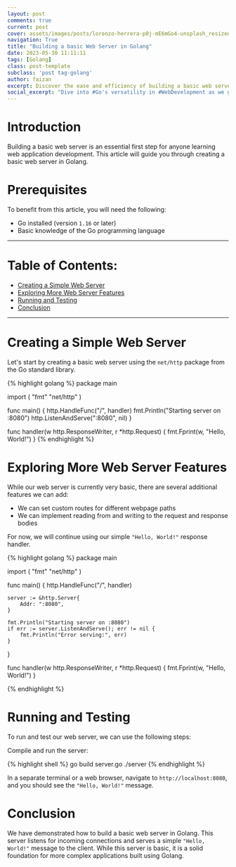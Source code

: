 ```yaml
---
layout: post
comments: true
current: post
cover: assets/images/posts/lorenzo-herrera-p0j-mE6mGo4-unsplash_resized.webp
navigation: True
title: "Building a basic Web Server in Golang"
date: 2023-05-30 11:11:11
tags: [Golang]
class: post-template
subclass: 'post tag-golang'
author: faizan
excerpt: Discover the ease and efficiency of building a basic web server in Go. This hands-on guide will take you through setting up, running, and testing your web server. Ideal for those new to Go or those wanting to expand their back-end development skills.
social_excerpt: "Dive into #Go's versatility in #WebDevelopment as we guide you step-by-step through creating a basic web server. Learn the fundamentals of setting up web servers and leveraging Go's inbuilt packages for your #WebApplications. #Golang #BackendDevelopment"
---
```


# Introduction

Building a basic web server is an essential first step for anyone learning web application development. This article will guide you through creating a basic web server in Golang. 

# Prerequisites

To benefit from this article, you will need the following:

* Go installed (version `1.16` or later)
* Basic knowledge of the Go programming language

***

# Table of Contents:

* [Creating a Simple Web Server](#creating-a-simple-web-server)
* [Exploring More Web Server Features](#exploring-more-web-server-features)
* [Running and Testing](#running-and-testing)
* [Conclusion](#conclusion)

***

# Creating a Simple Web Server

Let's start by creating a basic web server using the `net/http` package from the Go standard library.

{% highlight golang %}
package main

import (
    "fmt"
    "net/http"
)

func main() {
    http.HandleFunc("/", handler)
    fmt.Println("Starting server on :8080")
    http.ListenAndServe(":8080", nil)
}

func handler(w http.ResponseWriter, r *http.Request) {
    fmt.Fprint(w, "Hello, World!")
}
{% endhighlight %}

# Exploring More Web Server Features

While our web server is currently very basic, there are several additional features we can add:

* We can set custom routes for different webpage paths
* We can implement reading from and writing to the request and response bodies

For now, we will continue using our simple `"Hello, World!"` response handler.

{% highlight golang %}
package main

import (
    "fmt"
    "net/http"
)

func main() {
    http.HandleFunc("/", handler)

    server := &http.Server{
        Addr: ":8080",
    }

    fmt.Println("Starting server on :8080")
    if err := server.ListenAndServe(); err != nil {
        fmt.Println("Error serving:", err)
    }
}

func handler(w http.ResponseWriter, r *http.Request) {
    fmt.Fprint(w, "Hello, World!")
}

{% endhighlight %}

# Running and Testing

To run and test our web server, we can use the following steps:

Compile and run the server:

{% highlight shell %}
go build server.go
./server
{% endhighlight %}

In a separate terminal or a web browser, navigate to `http://localhost:8080`, and you should see the `"Hello, World!"` message.

# Conclusion

We have demonstrated how to build a basic web server in Golang. This server listens for incoming connections and serves a simple `"Hello, World!"` message to the client. While this server is basic, it is a solid foundation for more complex applications built using Golang.